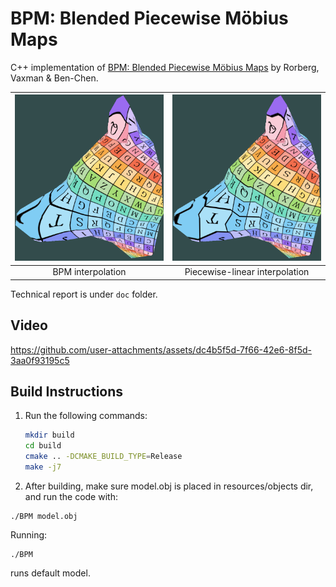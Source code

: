 # BPM: Blended Piecewise Möbius Maps
C++ implementation of [BPM: Blended Piecewise M&ouml;bius Maps](https://mirelabc.github.io/publications/BPM.pdf) by Rorberg, Vaxman & Ben-Chen.

|![BPM interpolated wolf head](images/wolf_head_BPM.png "BPM interpolation")|![Piecewise-linear wolf head](images/wolf_head_PL.png "Piecewise-linear interpolation")|
|:----:|:-----:|
|BPM interpolation|Piecewise-linear interpolation|

Technical report is under `doc` folder.
## Video


https://github.com/user-attachments/assets/dc4b5f5d-7f66-42e6-8f5d-3aa0f93195c5




## Build Instructions

1. Run the following commands:

    ```bash
    mkdir build
    cd build
    cmake .. -DCMAKE_BUILD_TYPE=Release
    make -j7
    ```

2. After building, make sure model.obj is placed in resources/objects dir, and run the code with:
```
./BPM model.obj
```

Running:
```
./BPM 
```
runs default model.
